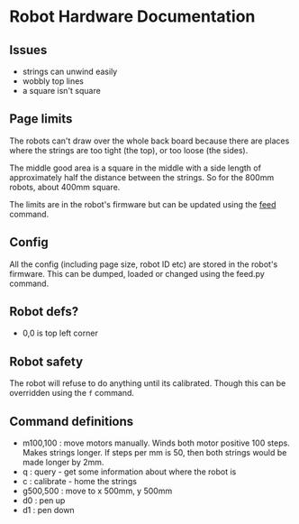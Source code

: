 # Robot Hardware Documentation

## Issues

* strings can unwind easily
* wobbly top lines
* a square isn't square

## Page limits

The robots can't draw over the whole back board because there are places where the strings are too tight (the top), or too loose (the sides). 

The middle good area is a square in the middle with a side length of approximately half the distance between the strings. So for the 800mm robots, about 400mm square.

The limits are in the robot's firmware but can be updated using the [feed](../client/README.md) command.

## Config

All the config (including page size, robot ID etc) are stored in the robot's firmware. This can be dumped, loaded or changed using the feed.py command.

## Robot defs?

* 0,0 is top left corner

## Robot safety

The robot will refuse to do anything until its calibrated. Though this can be overridden using the `f` command.


## Command definitions

* m100,100 : move motors manually. Winds both motor positive 100 steps. Makes strings longer. If steps per mm is 50, then both strings would be made longer by 2mm.
* q : query - get some information about where the robot is
* c : calibrate - home the strings
* g500,500 : move to x 500mm, y 500mm
* d0 : pen up
* d1 : pen down
